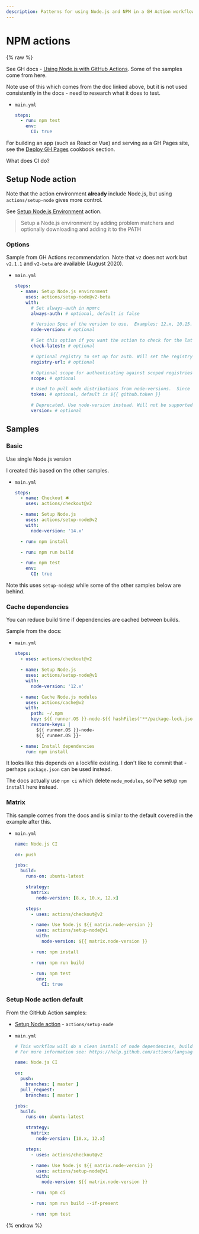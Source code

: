 ```yaml
---
description: Patterns for using Node.js and NPM in a GH Action workflow
---
```

# NPM actions

{% raw %}

See GH docs - [Using Node.js with GitHub Actions](https://docs.github.com/en/actions/language-and-framework-guides/using-nodejs-with-github-actions). Some of the samples come from here.

Note use of this which comes from the doc linked above, but it is not used consistently in the docs - need to research what it does to test.

- `main.yml`
    ```yaml
    steps:
      - run: npm test
        env:
          CI: true
    ```

For building an app (such as React or Vue) and serving as a GH Pages site, see the [Deploy GH Pages](/recipes/ci-cd/github-actions/workflows/deploy-gh-pages/) cookbook section.

What does CI do?


## Setup Node action

Note that the action environment **already** include Node.js, but using `actions/setup-node` gives more control.

See [Setup Node.js Environment](https://github.com/marketplace/actions/setup-node-js-environment) action.

> Setup a Node.js environment by adding problem matchers and optionally downloading and adding it to the PATH

### Options

<!-- TODO move to cheatsheets and link from here - similar to CLI usage guides this is actions usage -->

Sample from GH Actions recommendation. Note that `v2` does not work but `v2.1.1` and `v2-beta` are available (August 2020).

- `main.yml`
    ```yaml
    steps:
      - name: Setup Node.js environment
        uses: actions/setup-node@v2-beta
        with:
          # Set always-auth in npmrc
          always-auth: # optional, default is false

          # Version Spec of the version to use.  Examples: 12.x, 10.15.1, >=10.15.0
          node-version: # optional

          # Set this option if you want the action to check for the latest available version that satisfies the version spec
          check-latest: # optional

          # Optional registry to set up for auth. Will set the registry in a project level .npmrc and .yarnrc file, and set up auth to read in from env.NODE_AUTH_TOKEN
          registry-url: # optional

          # Optional scope for authenticating against scoped registries
          scope: # optional

          # Used to pull node distributions from node-versions.  Since there's a default, this is typically not supplied by the user.
          token: # optional, default is ${{ github.token }}

          # Deprecated. Use node-version instead. Will not be supported after October 1, 2019
          version: # optional
    ```


## Samples

### Basic

Use single Node.js version

I created this based on the other samples.

- `main.yml`
    ```yaml
    steps:
      - name: Checkout 🛎️
        uses: actions/checkout@v2

      - name: Setup Node.js
        uses: actions/setup-node@v2
        with:
          node-version: '14.x'

      - run: npm install

      - run: npm run build

      - run: npm test
        env:
          CI: true
    ```

Note this uses `setup-node@2` while some of the other samples below are behind.


### Cache dependencies

You can reduce build time if dependencies are cached between builds.

Sample from the docs:

- `main.yml`
    ```yaml
    steps:
      - uses: actions/checkout@v2

      - name: Setup Node.js
        uses: actions/setup-node@v1
        with:
          node-version: '12.x'

      - name: Cache Node.js modules
        uses: actions/cache@v2
        with:
          path: ~/.npm
          key: ${{ runner.OS }}-node-${{ hashFiles('**/package-lock.json') }}
          restore-keys: |
            ${{ runner.OS }}-node-
            ${{ runner.OS }}-

      - name: Install dependencies
        run: npm install
    ```

It looks like this depends on a lockfile existing. I don't like to commit that - perhaps `package.json` can be used instead.

The docs actually use `npm ci` which delete `node_modules`, so I've setup `npm install` here instead.


### Matrix

This sample comes from the docs and is similar to the default covered in the example after this.

- `main.yml`
    ```yaml
    name: Node.js CI

    on: push

    jobs:
      build:
        runs-on: ubuntu-latest

        strategy:
          matrix:
            node-version: [8.x, 10.x, 12.x]

        steps:
          - uses: actions/checkout@v2

          - name: Use Node.js ${{ matrix.node-version }}
            uses: actions/setup-node@v1
            with:
              node-version: ${{ matrix.node-version }}

          - run: npm install

          - run: npm run build

          - run: npm test
            env:
              CI: true
    ```


### Setup Node action default

From the GitHub Action samples:

- [Setup Node action](https://github.com/marketplace/actions/setup-node-js-environment) - `actions/setup-node`

- `main.yml`
    ```yaml
    # This workflow will do a clean install of node dependencies, build the source code and run tests across different versions of node
    # For more information see: https://help.github.com/actions/language-and-framework-guides/using-nodejs-with-github-actions

    name: Node.js CI

    on:
      push:
        branches: [ master ]
      pull_request:
        branches: [ master ]

    jobs:
      build:
        runs-on: ubuntu-latest

        strategy:
          matrix:
            node-version: [10.x, 12.x]

        steps:
          - uses: actions/checkout@v2

          - name: Use Node.js ${{ matrix.node-version }}
            uses: actions/setup-node@v1
            with:
              node-version: ${{ matrix.node-version }}

          - run: npm ci

          - run: npm run build --if-present

          - run: npm test
    ```

{% endraw %}
